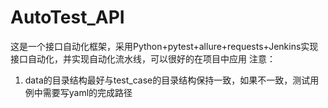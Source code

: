 # AutoTest_API
这是一个接口自动化框架，采用Python+pytest+allure+requests+Jenkins实现接口自动化，并实现自动化流水线，可以很好的在项目中应用
注意：
1. data的目录结构最好与test_case的目录结构保持一致，如果不一致，测试用例中需要写yaml的完成路径